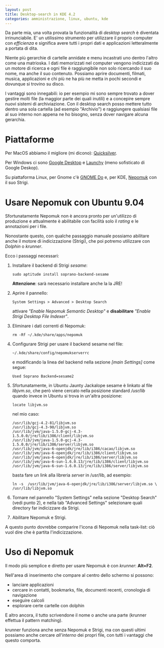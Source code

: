 ```yaml
---
layout: post
title: Desktop-search in KDE 4.2
categories: amministrazione, linux, ubuntu, kde
---
```


Da parte mia, una volta provata la funzionalità di *desktop search* è
diventata irrinunciabile. E' un utilissimo strumento per utilizzare il
proprio computer con *efficienza* e significa avere tutti i propri
dati e applicazioni letteralmente a portata di dita.

Niente più gerarchie di cartelle annidate e menu incastrati uno
dentro l'altro come una matrioska. I dati memorizzati nel computer
vengono indicizzati da un motore di ricerca e ogni file è
raggiungibile non solo ricercando il suo nome, ma anche il suo
contenuto. Possiamo aprire documenti, filmati, musica, applicazioni e
chi più ne ha più ne metta in pochi secondi e dovunque si trovino su
disco.

I vantaggi sono innegabili: io per esempio mi sono sempre trovato a
dover gestire molti file (la maggior parte dei quali inutili) e a
concepire sempre nuovi sistemi di archiviazione. Con il desktop search
posso mettere tutto dentro una sola cartella (ad esempio "Archivio") e
raggiungere qualsiasi file al suo interno non appena ne ho bisogno,
senza dover navigare alcuna gerarchia.

Piattaforme
===========

Per MacOS abbiamo il migliore (mi dicono):
[Quicksilver](http://quicksilver.en.softonic.com/mac). 

Per Windows ci sono [Google Desktop](http://desktop.google.com/it/) e
[Launchy](http://www.launchy.net/) (meno sofisticato
di Google Deskop).

Su piattaforma Linux, per Gnome c'è [GNOME Do](http://do.davebsd.com/) e, per
KDE,
[Nepomuk](http://nepomuk.semanticdesktop.org/) con il suo Strigi.

Usare Nepomuk con Ubuntu 9.04
=============================

Sfortunatamente Nepomuk non è ancora pronto per un'utilizzo di
produzione e attualmente è abilitabile con facilità solo il *rating* e
le annotazioni per i file.

Nonostante questo, con qualche passaggio manuale possiamo abilitare
anche il motore di indicizzazione (Strigi), che poi potremo utilizzare
con *Dolphin* o *krunner*.

Ecco i passaggi necessari:

 1. Installare il backend di Strigi *sesame*:

	    sudo aptitude install soprano-backend-sesame

    **Attenzione**: sarà necessario installare anche la la JRE!
 1. Aprire il pannello:
    
	    System Settings > Advanced > Desktop Search

	attivare *"Enable Nepomuk Semantic Desktop"* e **disabilitare**
	*"Enable Strigi Desktop File Indexer"*.
 1. Eliminare i dati correnti di Nepomuk:
	    
	    rm -Rf ~/.kde/share/apps/nepomuk
	    
 1. Configurare Strigi per usare il backend sesame nel file:
 
	    ~/.kde/share/config/nepomukserverrc
	 
	 e modificando la linea del backend nella sezione *\[main Settings\]*
	come segue:
	 
		Used Soprano Backend=sesame2
		
 1. Sfortunatamente, in Ubuntu Jaunty Jackalope sesame è linkato al
 file *libjvm.so*, che però viene cercato nella posizione standard
 */usr/lib* quando invece in Ubuntu si trova in un'altra posizione:

 	    locate libjvm.so

    nel mio caso:

	    /usr/lib/gcj-4.2-81/libjvm.so
	    /usr/lib/gcj-4.3-90/libjvm.so
	    /usr/lib/jvm/java-1.5.0-gcj-4.3-1.5.0.0/jre/lib/i386/client/libjvm.so
	    /usr/lib/jvm/java-1.5.0-gcj-4.3-1.5.0.0/jre/lib/i386/server/libjvm.so
	    /usr/lib/jvm/java-6-openjdk/jre/lib/i386/cacao/libjvm.so
	    /usr/lib/jvm/java-6-openjdk/jre/lib/i386/client/libjvm.so
	    /usr/lib/jvm/java-6-openjdk/jre/lib/i386/server/libjvm.so
	    /usr/lib/jvm/java-6-sun-1.6.0.13/jre/lib/i386/client/libjvm.so
	    /usr/lib/jvm/java-6-sun-1.6.0.13/jre/lib/i386/server/libjvm.so

    basta fare un link alla libreria *server* in /usr/lib, ad esempio:

	    ln -s  /usr/lib/jvm/java-6-openjdk/jre/lib/i386/server/libjvm.so \
		/usr/lib/libjvm.so

 1. Tornare nel pannello "System Settings" nella sezione "Desktop Search" (vedi
punto 2), e nella tab "Advanced Settings"  selezionare quali directory far
indicizzare da Strigi.
 1. Abilitare Nepomuk e Strigi. 

A questo punto dovrebbe comparire l'icona di Nepomuk nella task-list: ciò vuol
dire che è partita l'indicizzazione. 

Uso di Nepomuk
==============

Il modo più semplice e diretto per usare Nepomuk è con *krunner*: **Alt+F2**.

Nell'area di inserimento che compare al centro dello schermo si possono:

 - lanciare applicazioni
 - cercare in contatti, bookmarks, file, documenti recenti, cronologia di
navigazione 
 - eseguire calcoli
 - esplorare certe cartelle con dolphin

E altro ancora, il tutto scrivendone il nome o anche una parte (krunner effettua
il pattern matching). 

krunner funziona anche senza Nepomuk e Strigi, ma con questi ultimi possiamo
anche cercare *all'interno* dei propri file, con tutti i vantaggi che questo
comporta.